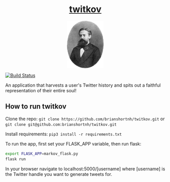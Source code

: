 <div style="text-align: center">
    <h1 align="center"><a href="http://twitkov.club">twitkov</a></h1>
    <img align="center" height="150px" src="/static/markov-portrait.jpg" />
</div>

[![Build Status](https://travis-ci.org/brianshortnh/twitkov.svg?branch=master)](https://travis-ci.org/brianshortnh/twitkov)

An application that harvests a user's Twitter history and spits out a faithful
representation of their entire soul!

## How to run twitkov
Clone the repo:
`git clone https://github.com/brianshortnh/twitkov.git` or
`git clone git@github.com:brianshortnh/twitkov.git`

Install requirements:
`pip3 install -r requirements.txt`

To run the app, first set your FLASK_APP variable, then run flask:
```bash
export FLASK_APP=markov_flask.py
flask run
```

In your browser navigate to localhost:5000/[username] where [username] is the
Twitter handle you want to generate tweets for.
